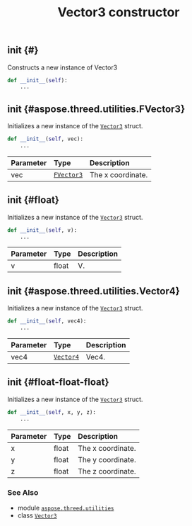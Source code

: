 ﻿---
title: Vector3 constructor
second_title: Aspose.3D for Python via .NET API References
description: 
type: docs
weight: 10
url: /python-net/aspose.threed.utilities/vector3/__init__/
is_root: false
---

## __init__ {#}

Constructs a new instance of Vector3



```python
def __init__(self):
    ...
```




## __init__ {#aspose.threed.utilities.FVector3}

Initializes a new instance of the [`Vector3`](/3d/python-net/aspose.threed.utilities/vector3) struct.



```python
def __init__(self, vec):
    ...
```


| Parameter | Type | Description |
| :- | :- | :- |
| vec | [`FVector3`](/3d/python-net/aspose.threed.utilities/fvector3) | The x coordinate. |


## __init__ {#float}

Initializes a new instance of the [`Vector3`](/3d/python-net/aspose.threed.utilities/vector3) struct.



```python
def __init__(self, v):
    ...
```


| Parameter | Type | Description |
| :- | :- | :- |
| v | float | V. |


## __init__ {#aspose.threed.utilities.Vector4}

Initializes a new instance of the [`Vector3`](/3d/python-net/aspose.threed.utilities/vector3) struct.



```python
def __init__(self, vec4):
    ...
```


| Parameter | Type | Description |
| :- | :- | :- |
| vec4 | [`Vector4`](/3d/python-net/aspose.threed.utilities/vector4) | Vec4. |


## __init__ {#float-float-float}

Initializes a new instance of the [`Vector3`](/3d/python-net/aspose.threed.utilities/vector3) struct.



```python
def __init__(self, x, y, z):
    ...
```


| Parameter | Type | Description |
| :- | :- | :- |
| x | float | The x coordinate. |
| y | float | The y coordinate. |
| z | float | The z coordinate. |



### See Also
* module [`aspose.threed.utilities`](../../)
* class [`Vector3`](/3d/python-net/aspose.threed.utilities/vector3)
